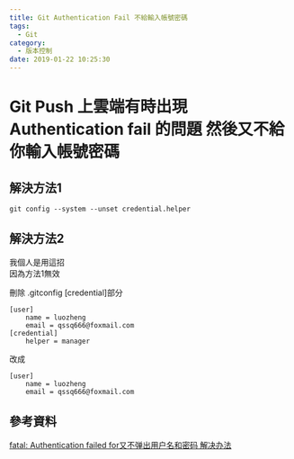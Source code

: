 ```yaml
---
title: Git Authentication Fail 不給輸入帳號密碼
tags:
  - Git
category:
  - 版本控制
date: 2019-01-22 10:25:30
---
```

# Git Push 上雲端有時出現 Authentication fail 的問題 然後又不給你輸入帳號密碼 #

## 解決方法1 ##

```Cmd
git config --system --unset credential.helper
```

## 解決方法2 ##

我個人是用這招  
因為方法1無效  

刪除 .gitconfig [credential]部分  

```
[user]
    name = luozheng
    email = qssq666@foxmail.com
[credential]
    helper = manager
```

改成  

```
[user]
    name = luozheng
    email = qssq666@foxmail.com
```

## 參考資料 ##

[fatal: Authentication failed for又不弹出用户名和密码 解决办法](https://www.jianshu.com/p/8a7f257e07b8)
